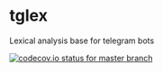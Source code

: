 # tglex

Lexical analysis base for telegram bots

[![codecov.io status for master branch](https://codecov.io/gh/cordalace/tglex/branch/master/graph/badge.svg)](https://codecov.io/gh/cordalace/tglex)
